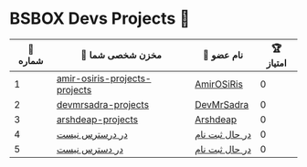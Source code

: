 # BSBOX Devs Projects 🚀

<table>
  <thead>
    <tr>
      <th>🔢 شماره</th>
      <th>🔗 مخزن شخصی شما</th>
      <th>👤 نام عضو</th>
      <th>🏆 امتیاز</th>
    </tr>
  </thead>
  <tbody>
    <tr>
      <td>1</td>
      <td><a href="https://github.com/Bsbox-Devs/amir-osiris-projects">amir-osiris-projects-projects</a></td>
      <td><a href="https://github.com/AmirOSiRis">AmirOSiRis</a></td>
      <td>0</td>
    </tr>
    <tr>
      <td>2</td>
      <td><a href="https://github.com/Bsbox-Devs/devmrsadra-projects">devmrsadra-projects</a></td>
      <td><a href="https://github.com/devmrsadra">DevMrSadra</a></td>
      <td>0</td>
    </tr>
    <tr>
      <td>3</td>
      <td><a href="https://github.com/Bsbox-Devs/arshdeap-projects">arshdeap-projects</a></td>
      <td><a href="https://github.com/arshdeap">Arshdeap</a></td>
      <td>0</td>
    </tr>
    <tr>
      <td>4</td>
      <td><a href="https://github.com/bsbox-devs">در درسترس نیست</a></td>
      <td><a href="https://github.com/bsbox-devs">در حال ثبت نام</a></td>
      <td>0</td>
    </tr>
    <tr>
      <td>5</td>
      <td><a href="https://github.com/bsbox-devs">در دسترس نیست</a></td>
      <td><a href="https://github.com/bsbox-devs">در حال ثبت نام</a></td>
      <td>0</td>
    </tr>
  </tbody>
</table>
